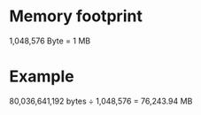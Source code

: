 # Memory footprint

1,048,576 Byte = 1 MB

# Example
80,036,641,192 bytes ÷ 1,048,576 = 76,243.94 MB